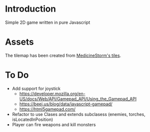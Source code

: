 # Introduction
Simple 2D game written in pure Javascript

# Assets
The tilemap has been created from [MedicineStorm's tiles](https://opengameart.org/content/dungeon-crawl-32x32-tiles-supplemental).

# To Do
* Add support for joystick
    * https://developer.mozilla.org/en-US/docs/Web/API/Gamepad_API/Using_the_Gamepad_API
    * https://beej.us/blog/data/javascript-gamepad/
    * https://html5gamepad.com/
* Refactor to use Clases and extends subclasess (enemies, torches, isLocatedInPosition)
* Player can fire weapons and kill monsters
